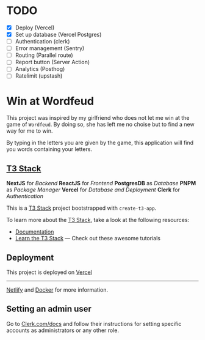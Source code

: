 # TODO

- [x] Deploy (Vercel)
- [x] Set up database (Vercel Postgres)
- [ ] Authentication (clerk)
- [ ] Error management (Sentry)
- [ ] Routing (Parallel route)
- [ ] Report button (Server Action)
- [ ] Analytics (Posthog)
- [ ] Ratelimit (upstash)

# Win at Wordfeud

This project was inspired by my girlfriend who does not let me win at the game of `Wordfeud`.
By doing so, she has left me no choise but to find a new way for me to win.

By typing in the letters you are given by the game, this application will find you words containing your letters.

## [T3 Stack](https://create.t3.gg/)

**NextJS** for _Backend_
**ReactJS** for _Frontend_
**PostgresDB** as _Database_
**PNPM** as _Package Manager_
**Vercel** for _Database and Deployment_
**Clerk** for _Authentication_

This is a [T3 Stack](https://create.t3.gg/) project bootstrapped with `create-t3-app`.

To learn more about the [T3 Stack](https://create.t3.gg/), take a look at the following resources:

- [Documentation](https://create.t3.gg/)
- [Learn the T3 Stack](https://create.t3.gg/en/faq#what-learning-resources-are-currently-available) — Check out these awesome tutorials

## Deployment

This project is deployed on [Vercel](https://create.t3.gg/en/deployment/vercel)

---

[Netlify](https://create.t3.gg/en/deployment/netlify) and [Docker](https://create.t3.gg/en/deployment/docker) for more information.

## Setting an admin user

Go to [Clerk.com/docs](https://clerk.com/docs/guides/basic-rbac#:~:text=Set%20the%20admin%20role%20for%20your%20user) and follow their instructions for setting specific accounts as administrators or any other role.
